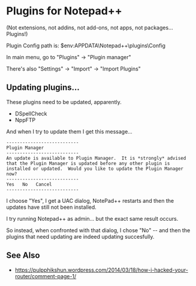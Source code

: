 # Plugins for Notepad++

(Not extensions, not addins, not add-ons, not apps, not packages... Plugins!)

Plugin Config path is: $env:APPDATA\Notepad++\plugins\Config

In main menu, go to "Plugins" -> "Plugin manager"

There's also "Settings" -> "Import" -> "Import Plugins"

## Updating plugins...

These plugins need to be updated, apparently.

 * DSpellCheck
 * NppFTP

And when I try to update them I get this message...

    ---------------------------
    Plugin Manager
    ---------------------------
    An update is available to Plugin Manager.  It is *strongly* advised that the Plugin Manager is updated before any other plugin is installed or updated.  Would you like to update the Plugin Manager now?
    ---------------------------
    Yes   No   Cancel   
    ---------------------------


I choose "Yes", I get a UAC dialog, NotePad++ restarts and then the updates have still not been installed.

I try running Notepad++ as admin... but the exact same result occurs.

So instead, when confronted with that dialog, I chose "No" -- and then the plugins that need updating are indeed updating succesfully.

## See Also

 * <https://pulpphikshun.wordpress.com/2014/03/18/how-i-hacked-your-router/comment-page-1/>
 